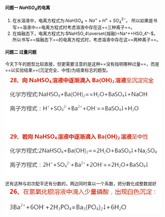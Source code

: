 #### 问题一 $NaHSO_4$的电离
1. 在水溶液中，电离方程式为:$NaHSO_4=Na^++H^++SO_4^{2-}$。
   所以如果是书写==溶液中==电离方程式时考虑溶液中存在这==三种离子==。
2. 在熔融态下，电离方程式为:$NaHSO_4\overset{熔融}=Na^++HSO_4^-$。
   所以书写==熔融态下==的电离方程式时，考虑溶液中存在这==两种离子==。

#### 问题二 过量问题
今天下午的题型比较直接，但更需要注意的是这种==没有指明哪种过量==，而是==以实验结果==(沉淀完全、中性)为结束标志的题型。
![](2022-09-18-21-42-35.png)

还有这种与初次配平还有分数的，两边同时乘以一个系数，把分数化成整数就好
![](2022-09-18-21-47-59.png)
